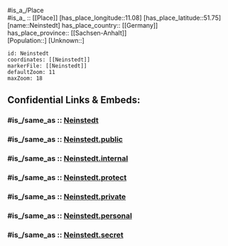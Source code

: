 ﻿---
confidential: public
isDeleted: false
location:
- 51.75
- 11.08
mapmarker: city
mapzoom:
- 7
- 12
SpocWebEntityId: 32772
tags:
- geo/City
type: City
---

#is_a_/Place  
#is_a_ :: [[Place]] 
[has_place_longitude::11.08] 
[has_place_latitude::51.75] 
[name::Neinstedt] 
has_place_country:: [[Germany]]  
has_place_province:: [[Sachsen-Anhalt]]  
[Population::] 
[Unknown::] 


```leaflet
id: Neinstedt
coordinates: [[Neinstedt]] 
markerFile: [[Neinstedt]] 
defaultZoom: 11 
maxZoom: 18
```


## Confidential Links & Embeds: 

### #is_/same_as :: [Neinstedt](/_Standards/Earth/Continent/Europe/Europe~Central/Germany/Germany~East/Sachsen-Anhalt/counties~SA/Harz/cities~Harz/Thale/City/Neinstedt.md) 

### #is_/same_as :: [Neinstedt.public](/_public/Earth/Continent/Europe/Europe~Central/Germany/Germany~East/Sachsen-Anhalt/counties~SA/Harz/cities~Harz/Thale/City/Neinstedt.public.md) 

### #is_/same_as :: [Neinstedt.internal](/_internal/Earth/Continent/Europe/Europe~Central/Germany/Germany~East/Sachsen-Anhalt/counties~SA/Harz/cities~Harz/Thale/City/Neinstedt.internal.md) 

### #is_/same_as :: [Neinstedt.protect](/_protect/Earth/Continent/Europe/Europe~Central/Germany/Germany~East/Sachsen-Anhalt/counties~SA/Harz/cities~Harz/Thale/City/Neinstedt.protect.md) 

### #is_/same_as :: [Neinstedt.private](/_private/Earth/Continent/Europe/Europe~Central/Germany/Germany~East/Sachsen-Anhalt/counties~SA/Harz/cities~Harz/Thale/City/Neinstedt.private.md) 

### #is_/same_as :: [Neinstedt.personal](/_personal/Earth/Continent/Europe/Europe~Central/Germany/Germany~East/Sachsen-Anhalt/counties~SA/Harz/cities~Harz/Thale/City/Neinstedt.personal.md) 

### #is_/same_as :: [Neinstedt.secret](/_secret/Earth/Continent/Europe/Europe~Central/Germany/Germany~East/Sachsen-Anhalt/counties~SA/Harz/cities~Harz/Thale/City/Neinstedt.secret.md)


